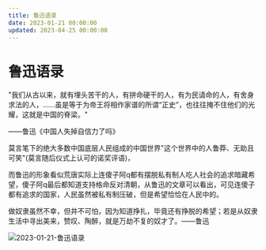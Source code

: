 ```yaml
---
title: 鲁迅语录
date: 2023-01-21 00:00:00
updated: 2023-04-25 00:00:00
---
```


# 鲁迅语录

"我们从古以来，就有埋头苦干的人，有拼命硬干的人，有为民请命的人，有舍身求法的人，……虽是等于为帝王将相作家谱的所谓“正史”，也往往掩不住他们的光耀，这就是中国的脊梁。"

——鲁迅《中国人失掉自信力了吗》

莫言笔下的绝大多数中国底层人民组成的中国世界"这个世界中的人鲁莽、无助且可笑"(莫言随后仪式上认可的诺奖评语)，

而鲁迅的形象看似荒唐实际上连傻子阿q都有摆脱私有制人吃人社会的追求暗藏希望，傻子阿q最后都知道支持格命反对清朝，从鲁迅的文章可以看出，可见连傻子都有追求的国家，人民虽然被私有制压破，但是希望恰恰在人民中的。

做奴隶虽然不幸，但并不可怕，因为知道挣扎，毕竟还有挣脱的希望；若是从奴隶生活中寻出美来，赞叹、陶醉，就是万劫不复的奴才了。——鲁迅

![2023-01-21-鲁迅语录](assets/2023-01-21-鲁迅语录.jpeg)

